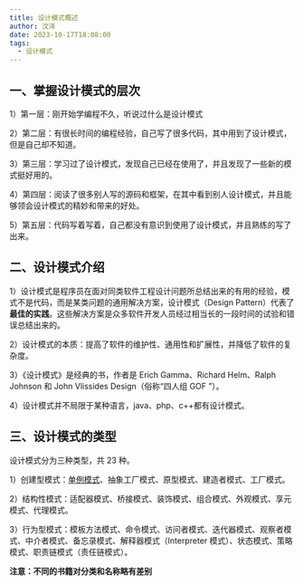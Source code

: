 ```yaml
---
title: 设计模式概述
author: 汶泽
date: 2023-10-17T18:08:00
tags:
  - 设计模式
---
```

## 一、掌握设计模式的层次

1）第一层：刚开始学编程不久，听说过什么是设计模式

2）第二层：有很长时间的编程经验，自己写了很多代码，其中用到了设计模式，但是自己却不知道。

3）第三层：学习过了设计模式，发现自己已经在使用了，并且发现了一些新的模式挺好用的。

4）第四层：阅读了很多别人写的源码和框架，在其中看到别人设计模式，并且能够领会设计模式的精妙和带来的好处。

5）第五层：代码写着写着，自己都没有意识到使用了设计模式，并且熟练的写了出来。

## 二、设计模式介绍

1）设计模式是程序员在面对同类软件工程设计问题所总结出来的有用的经验，模式不是代码，而是某类问题的通用解决方案，设计模式（Design Pattern）代表了**最佳的实践**。这些解决方案是众多软件开发人员经过相当长的一段时间的试验和错误总结出来的。

2）设计模式的本质：提高了软件的维护性、通用性和扩展性，并降低了软件的复杂度。

3）《设计模式》是经典的书，作者是 Erich Gamma、Richard Helm、Ralph Johnson 和 John Vlissides Design（俗称“四人组 GOF ”）。

4）设计模式并不局限于某种语言，java、php、c++都有设计模式。

## 三、设计模式的类型

设计模式分为三种类型，共 23 种。

1）创建型模式：[单例模式](001-单例模式.md)、抽象工厂模式、原型模式、建造者模式、工厂模式。

2）结构性模式：适配器模式、桥接模式、装饰模式、组合模式、外观模式、享元模式、代理模式。

3）行为型模式：模板方法模式、命令模式、访问者模式、迭代器模式、观察者模式、中介者模式、备忘录模式、解释器模式（Interpreter 模式）、状态模式、策略模式、职责链模式（责任链模式）。

**注意：不同的书籍对分类和名称略有差别**


